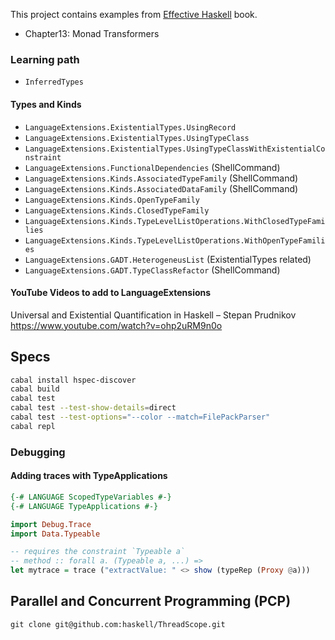 This project contains examples from [Effective Haskell][1] book.

- Chapter13: Monad Transformers

[1]: https://www.pragprog.com/titles/rshaskell/effective-haskell/

### Learning path

- `InferredTypes`

#### Types and Kinds
- `LanguageExtensions.ExistentialTypes.UsingRecord`
- `LanguageExtensions.ExistentialTypes.UsingTypeClass`
- `LanguageExtensions.ExistentialTypes.UsingTypeClassWithExistentialConstraint`
- `LanguageExtensions.FunctionalDependencies` (ShellCommand)
- `LanguageExtensions.Kinds.AssociatedTypeFamily` (ShellCommand)
- `LanguageExtensions.Kinds.AssociatedDataFamily` (ShellCommand)
- `LanguageExtensions.Kinds.OpenTypeFamily`
- `LanguageExtensions.Kinds.ClosedTypeFamily`
- `LanguageExtensions.Kinds.TypeLevelListOperations.WithClosedTypeFamilies`
- `LanguageExtensions.Kinds.TypeLevelListOperations.WithOpenTypeFamilies`
- `LanguageExtensions.GADT.HeterogeneusList` (ExistentialTypes related)
- `LanguageExtensions.GADT.TypeClassRefactor` (ShellCommand)


#### YouTube Videos to add to LanguageExtensions

Universal and Existential Quantification in Haskell – Stepan Prudnikov
https://www.youtube.com/watch?v=ohp2uRM9n0o

## Specs

```bash
cabal install hspec-discover
cabal build
cabal test
cabal test --test-show-details=direct
cabal test --test-options="--color --match=FilePackParser"
cabal repl
```

### Debugging

#### Adding traces with TypeApplications

```haskell
{-# LANGUAGE ScopedTypeVariables #-}
{-# LANGUAGE TypeApplications #-}

import Debug.Trace
import Data.Typeable

-- requires the constraint `Typeable a`
-- method :: forall a. (Typeable a, ...) =>
let mytrace = trace ("extractValue: " <> show (typeRep (Proxy @a)))
```

## Parallel and Concurrent Programming (PCP)

```
git clone git@github.com:haskell/ThreadScope.git
```
